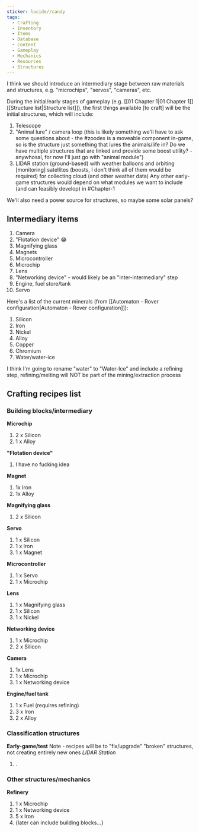 ```yaml
---
sticker: lucide//candy
tags:
  - Crafting
  - Inventory
  - Items
  - Database
  - Content
  - Gameplay
  - Mechanics
  - Resources
  - Structures
---
```

I think we should introduce an intermediary stage between raw materials and structures, e.g. "microchips", "servos", "cameras", etc.

During the initial/early stages of gameplay (e.g. [[01 Chapter 1|01 Chapter 1]] [[Structure list|Structure list]]), the first things available [to craft] will be the initial structures, which will include:
1. Telescope
2. "Animal lure" / camera loop (this is likely something we'll have to ask some questions about - the #zoodex is a moveable component in-game, so is the structure just something that lures the animals/life in? Do we have multiple structures that are linked and provide some boost utility? - anywhosal, for now I'll just go with "animal module")
3. LIDAR station (ground-based) with weather balloons and orbiting [monitoring] satellites (boosts, I don't think all of them would be required) for collecting cloud (and other weather data)
Any other early-game structures would depend on what modules we want to include (and can feasibly develop) in #Chapter-1 

We'll also need a power source for structures, so maybe some solar panels?

## Intermediary items
1. Camera
2. "Flotation device" 😂
3. Magnifying glass
4. Magnets
5. Microcontroller
6. Microchip
7. Lens
8. "Networking device" - would likely be an "inter-intermediary" step
9. Engine, fuel store/tank
10. Servo

Here's a list of the current minerals (from [[Automaton - Rover configuration|Automaton - Rover configuration]]):
1. Silicon 
2. Iron 
3. Nickel 
4. Alloy 
6. Copper 
7. Chromium
8. Water/water-ice

I think I'm going to rename "water" to "Water-Ice" and include a refining step, refining/melting will NOT be part of the mining/extraction process

## Crafting recipes list
### Building blocks/intermediary
**Microchip**
1. 2 x Silicon
2. 1 x Alloy

**"Flotation device"**
1. I have no fucking idea

**Magnet**
1. 1x Iron
2. 1x Alloy

**Magnifying glass**
1. 2 x Silicon

**Servo**
1. 1 x Silicon
2. 1 x Iron
3. 1 x Magnet

**Microcontroller**
1. 1 x Servo
2. 1 x Microchip

**Lens**
1. 1 x Magnifying glass
2. 1 x Silicon
3. 1 x Nickel

**Networking device**
1. 1 x Microchip
2. 2 x Silicon

**Camera**
1. 1x Lens
3. 1 x Microchip
4. 1 x Networking device

**Engine/fuel tank**
1. 1 x Fuel (requires refining)
2. 3 x Iron
3. 2 x Alloy

### Classification structures
**Early-game/test**
Note - recipes will be to "fix/upgrade" "broken" structures, not creating entirely new ones
*LIDAR Station*
1. .

### Other structures/mechanics
**Refinery**
1. 1 x Microchip
2. 1 x Networking device
3. 5 x Iron
4. {later can include building blocks...}